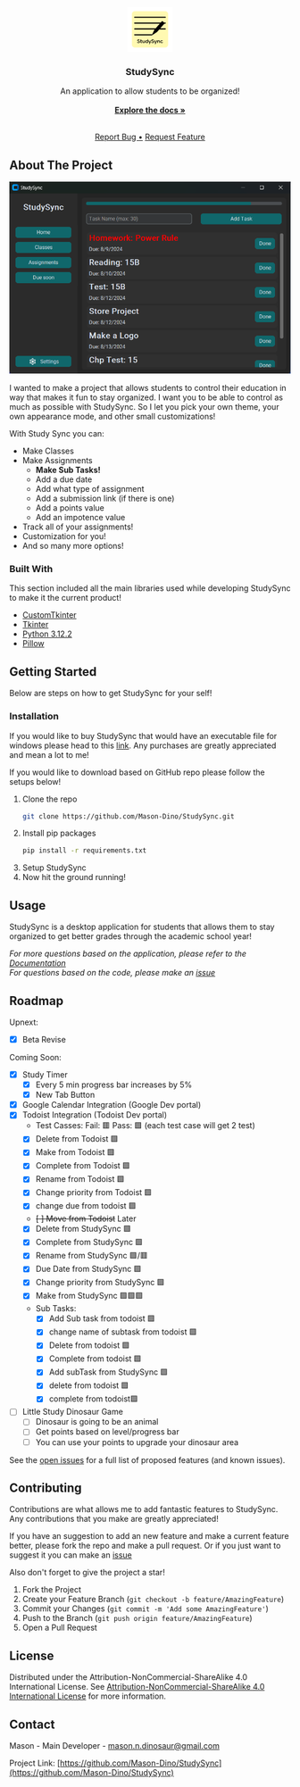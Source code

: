 
<br/>

<div align="center">

<a href="https://github.com/Mason-Dino/StudySync">
<img src="https://github.com/Mason-Dino/StudySync/blob/main/logo/StudySync.png?raw=true" alt="Logo" width="80" height="80">

</a>
<h3 align="center">StudySync</h3>
<p align="center">
An application to allow students to be organized!
<br/>
<br/>
<a href="https://dino-dev.gitbook.io/studysync"><strong>Explore the docs »</strong></a>
<br/>
<br/>
  
<a href="https://github.com/Mason-Dino/StudySync/issues/new?labels=bug&template=bug-report---.md">Report Bug •</a>
<a href="https://github.com/Mason-Dino/StudySync/issues/new?labels=enhancement&template=feature-request---.md">Request Feature</a>
</p>
</div>

## About The Project

![Product Screenshot](https://github.com/Mason-Dino/StudySync/blob/main/product-pic/Screenshot%202024-08-10%20070905.png?raw=true)

I wanted to make a project that allows students to control their education in way that makes it fun to stay organized. I want you to be able to control as much as possible with StudySync. So I let you pick your own theme, your own appearance mode, and other small customizations! 

With Study Sync you can:
- Make Classes
- Make Assignments
    - **Make Sub Tasks!**
    - Add a due date
    - Add what type of assignment
    - Add a submission link (if there is one)
    - Add a points value
    - Add an impotence value
- Track all of your assignments!
- Customization for you!
- And so many more options!

### Built With

This section included all the main libraries used while developing StudySync to make it the current product!

- [CustomTkinter](https://customtkinter.tomschimansky.com/)
- [Tkinter](https://docs.python.org/3/library/tkinter.html)
- [Python 3.12.2](https://www.python.org/downloads/release/python-3122/)
- [Pillow](https://python-pillow.org/)
## Getting Started

Below are steps on how to get StudySync for your self!
### Installation

If you would like to buy StudySync that would have an executable file for windows please head to this [link](https://buy.stripe.com/bIYdSH8MB2nrcJW144). Any purchases are greatly appreciated and mean a lot to me! 

If you would like to download based on GitHub repo please follow the setups below!

1. Clone the repo
   ```sh
   git clone https://github.com/Mason-Dino/StudySync.git
   ```
2. Install pip packages
   ```sh
   pip install -r requirements.txt
   ```
3. Setup StudySync
4. Now hit the ground running!
## Usage

StudySync is a desktop application for students that allows them to stay organized to get better grades through the academic school year!

_For more questions based on the application, please refer to the [Documentation](https://dino-dev.gitbook.io/studysync)_
<br>
_For questions based on the code, please make an [issue](https://github.com/Mason-Dino/StudySync/issues/new)_
## Roadmap

Upnext:
- [x] Beta Revise

Coming Soon:
- [x] Study Timer
    - [x] Every 5 min progress bar increases by 5%
    - [x] New Tab Button
- [x] Google Calendar Integration (Google Dev portal)
- [x] Todoist Integration (Todoist Dev portal)
    - Test Casses: Fail: 🟥 Pass: 🟩 (each test case will get 2 test)
    - [x] Delete from Todoist 🟩
    - [x] Make from Todoist 🟩
    - [x] Complete from Todoist 🟩
    - [x] Rename from Todoist 🟩
    - [x] Change priority from Todoist 🟩
    - [x] change due from todoist 🟩
    - ~~[ ] Move from Todoist~~ Later
    - [x] Delete from StudySync 🟩
    - [x] Complete from StudySync 🟩
    - [x] Rename from StudySync 🟩/🟥
    - [x] Due Date from StudySync 🟩
    - [x] Change priority from StudySync 🟩
    - [x] Make from StudySync 🟩🟩🟩
    - Sub Tasks:
        - [x] Add Sub task from todoist 🟩
        - [x] change name of subtask from todoist 🟩
        - [x] Delete from todoist 🟩
        - [x] Complete from todoist 🟩
        - [x] Add subTask from StudySync 🟩
        - [x] delete from todoist 🟩
        - [x] complete from todoist🟩

- [ ] Little Study Dinosaur Game
    - [ ] Dinosaur is going to be an animal
    - [ ] Get points based on level/progress bar
    - [ ] You can use your points to upgrade your dinosaur area

See the [open issues](https://github.com/Mason-Dino/StudySync/issues) for a full list of proposed features (and known issues).
## Contributing

Contributions are what allows me to add fantastic features to StudySync. Any contributions that you make are greatly appreciated!

If you have an suggestion to add an new feature and make a current feature better, please fork the repo and make a pull request. Or if you just want to suggest it you can make an [issue
](https://github.com/Mason-Dino/StudySync/issues/new?labels=enhancement)

Also don't forget to give the project a star!

1. Fork the Project
2. Create your Feature Branch (`git checkout -b feature/AmazingFeature`)
3. Commit your Changes (`git commit -m 'Add some AmazingFeature'`)
4. Push to the Branch (`git push origin feature/AmazingFeature`)
5. Open a Pull Request
## License

Distributed under the Attribution-NonCommercial-ShareAlike 4.0 International License. See [Attribution-NonCommercial-ShareAlike 4.0 International License](https://github.com/Mason-Dino/StudySync?tab=License-1-ov-file#readme) for more information.
## Contact

Mason - Main Developer - mason.n.dinosaur@gmail.com

Project Link: [https://github.com/Mason-Dino/StudySync](https://github.com/Mason-Dino/StudySync)

